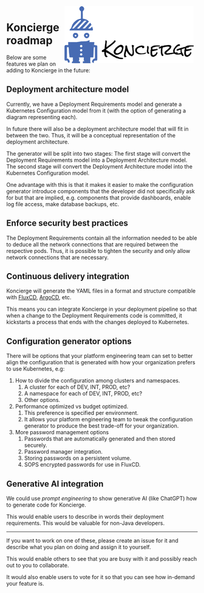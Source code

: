 <img src="images/koncierge-logo.svg" alt="Koncierge" style="float: right; margin-right: 10px; margin-left: 10px;  height: 150px" />

# Koncierge roadmap

Below are some features we plan on adding to Koncierge in the future:

## Deployment architecture model

Currently, we have a Deployment Requirements model and generate a Kubernetes Configuration model
from it (with the option of generating a diagram representing each). 

In future there will also be a deployment architecture model that will fit in between the two. 
Thus, it will be a conceptual representation of the deployment architecture. 

The generator will be split into two stages: The first stage will convert the Deployment Requirements 
model into a Deployment Architecture model. The second stage will convert the Deployment Architecture
model into the Kubernetes Configuration model. 

One advantage with this is that it makes it easier to make the configuration generator
introduce components that the developer did not specifically ask for but that are implied, 
e.g. components that provide dashboards, enable log file access, make database backups, etc. 

## Enforce security best practices

The Deployment Requirements contain all the information needed to be able to deduce all the network
connections that are required between the respective pods. Thus, it is possible to tighten the 
security and only allow network connections that are necessary. 

## Continuous delivery integration

Koncierge will generate the YAML files in a format and structure compatible with [FluxCD](https://fluxcd.io), [ArgoCD](https://argoproj.github.io/cd/), etc.

This means you can integrate Koncierge in your deployment pipeline so that when a change to the Deployment Requirements
code is committed, it kickstarts a process that ends with the changes deployed to Kubernetes.

## Configuration generator options

There will be options that your platform engineering team can set to better align the configuration
that is generated with how your organization prefers to use Kubernetes, e.g:

1. How to divide the configuration among clusters and namespaces. 
   1. A cluster for each of DEV, INT, PROD, etc?
   3. A namespace for each of DEV, INT, PROD, etc?
   4. Other options.
5. Performance optimized vs budget optimized. 
   1. This preference is specified per environment.
   7. It allows your platform engineering team to tweak the configuration generator to produce the best
      trade-off for your organization.
6. More password management options
   1. Passwords that are automatically generated and then stored securely.
   8. Password manager integration.
   9. Storing passwords on a persistent volume. 
   10. SOPS encrypted passwords for use in FluxCD. 

## Generative AI integration

We could use _prompt engineering_ to show generative AI (like ChatGPT) how to generate code for 
Koncierge. 

This would enable users to describe in words their deployment requirements. This would be valuable
for non-Java developers. 

---
If you want to work on one of these, please create an issue for it and describe what you plan on doing 
and assign it to yourself. 

This would enable others to see that you are busy with it and possibly reach
out to you to collaborate. 

It would also enable users to vote for it so that you can see how in-demand your feature is. 